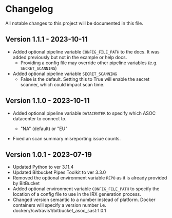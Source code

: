# Changelog

All notable changes to this project will be documented in this file.

## Version 1.1.1 - 2023-10-11

- Added optional pipeline variable `CONFIG_FILE_PATH` to the docs. It was added previously but not in the example or help docs.
  - Providing a config file may override other pipeline variables (e.g. `SECRET_SCANNING`)
- Added optional pipeline variable `SECRET_SCANNING`
  - False is the default. Setting this to True will enable the secret scanner, which could impact scan time.

## Version 1.1.0 - 2023-10-11

- Added optional pipeline variable `DATACENTER` to specify which ASOC datacenter to connect to.
  - "NA" (default) or "EU"

- Fixed an scan summary misreporting issue counts.

## Version 1.0.1 - 2023-07-19

- Updated Python to ver 3.11.4
- Updated Bitbucket Pipes Toolkit to ver 3.3.0
- Removed the optional environment variable `REPO` as it is already provided by BitBucket
- Added optional environment variable `CONFIG_FILE_PATH` to specify the location of a config file to use in the IRX generation process.
- Changed version semantic to a number instead of platform. Docker containers will specify a version number i.e. docker://cwtravis1/bitbucket_asoc_sast:1.0.1